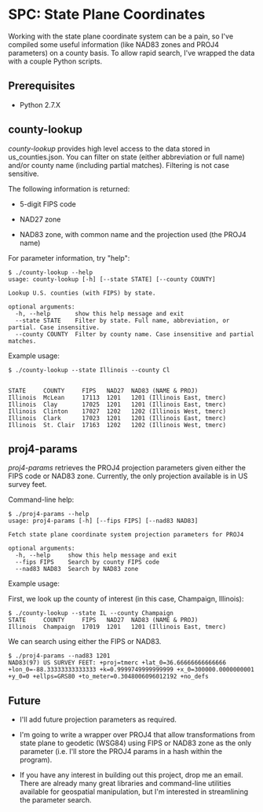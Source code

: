SPC: State Plane Coordinates
===========================

Working with the state plane coordinate system can be a pain, so I've compiled some useful information (like NAD83 zones and PROJ4 parameters) on a county basis. To allow rapid search, I've wrapped the data with a couple Python scripts.

Prerequisites
-------------

* Python 2.7.X


county-lookup
-------------

*county-lookup* provides high level access to the data stored in us_counties.json. You can filter on state (either abbreviation or full name) and/or county name (including partial matches). Filtering is not case sensitive.

The following information is returned:

* 5-digit FIPS code

* NAD27 zone

* NAD83 zone, with common name and the projection used (the PROJ4 name)

For parameter information, try "help":

    $ ./county-lookup --help
    usage: county-lookup [-h] [--state STATE] [--county COUNTY]

    Lookup U.S. counties (with FIPS) by state.

    optional arguments:
      -h, --help       show this help message and exit
      --state STATE    Filter by state. Full name, abbreviation, or partial. Case insensitive.
      --county COUNTY  Filter by county name. Case insensitive and partial matches.

Example usage:

    $ ./county-lookup --state Illinois --county Cl


    STATE     COUNTY     FIPS   NAD27  NAD83 (NAME & PROJ)        
    Illinois  McLean     17113  1201   1201 (Illinois East, tmerc)
    Illinois  Clay       17025  1201   1201 (Illinois East, tmerc)
    Illinois  Clinton    17027  1202   1202 (Illinois West, tmerc)
    Illinois  Clark      17023  1201   1201 (Illinois East, tmerc)
    Illinois  St. Clair  17163  1202   1202 (Illinois West, tmerc)

proj4-params
------------

*proj4-params* retrieves the PROJ4 projection parameters given either the FIPS code or NAD83 zone. Currently, the only projection available is in US survey feet.

Command-line help:

    $ ./proj4-params --help
    usage: proj4-params [-h] [--fips FIPS] [--nad83 NAD83]

    Fetch state plane coordinate system projection parameters for PROJ4

    optional arguments:
      -h, --help     show this help message and exit
      --fips FIPS    Search by county FIPS code
      --nad83 NAD83  Search by NAD83 zone

Example usage:

First, we look up the county of interest (in this case, Champaign, Illinois):

    $ ./county-lookup --state IL --county Champaign
    STATE     COUNTY     FIPS   NAD27  NAD83 (NAME & PROJ)        
    Illinois  Champaign  17019  1201   1201 (Illinois East, tmerc)

We can search using either the FIPS or NAD83.

    $ ./proj4-params --nad83 1201
    NAD83(97) US SURVEY FEET: +proj=tmerc +lat_0=36.66666666666666 +lon_0=-88.33333333333333 +k=0.9999749999999999 +x_0=300000.0000000001 +y_0=0 +ellps=GRS80 +to_meter=0.3048006096012192 +no_defs

Future
------

* I'll add future projection parameters as required.

* I'm going to write a wrapper over PROJ4 that allow transformations from state plane to geodetic (WSG84) using FIPS or NAD83 zone as the only parameter (i.e. I'll store the PROJ4 params in a hash within the program).

* If you have any interest in building out this project, drop me an email. There are already many great libraries and command-line utilities available for geospatial manipulation, but I'm interested in streamlining the parameter search.
